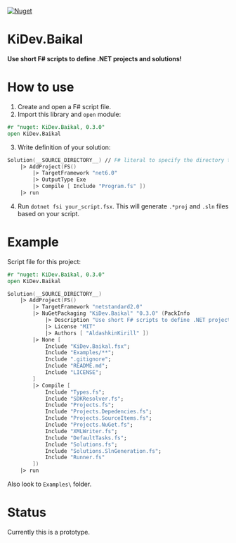 [![Nuget](https://img.shields.io/nuget/v/kidev.baikal?style=plastic)](https://www.nuget.org/packages/KiDev.Baikal)
# KiDev.Baikal
**Use short F# scripts to define .NET projects and solutions!**

# How to use
1) Create and open a F# script file.
2) Import this library and `open` module:
```fs
#r "nuget: KiDev.Baikal, 0.3.0"
open KiDev.Baikal
```
3) Write definition of your solution:
```fs
Solution(__SOURCE_DIRECTORY__) // F# literal to specify the directory that contains this script
    |> AddProject(FS()
        |> TargetFramework "net6.0"
        |> OutputType Exe
        |> Compile [ Include "Program.fs" ])
    |> run
```
4) Run `dotnet fsi your_script.fsx`. This will generate `.*proj` and `.sln` files based on your script.

# Example
Script file for this project:
```fs
#r "nuget: KiDev.Baikal, 0.3.0"
open KiDev.Baikal

Solution(__SOURCE_DIRECTORY__)
    |> AddProject(FS()
        |> TargetFramework "netstandard2.0"
        |> NuGetPackaging "KiDev.Baikal" "0.3.0" (PackInfo
            |> Description "Use short F# scripts to define .NET projects and solutions!"
            |> License "MIT"
            |> Authors [ "AldashkinKirill" ])
        |> None [
            Include "KiDev.Baikal.fsx";
            Include "Examples/**";
            Include ".gitignore";
            Include "README.md";
            Include "LICENSE";
        ]
        |> Compile [
            Include "Types.fs";
            Include "SDKResolver.fs";
            Include "Projects.fs";
            Include "Projects.Depedencies.fs";
            Include "Projects.SourceItems.fs";
            Include "Projects.NuGet.fs";
            Include "XMLWriter.fs";
            Include "DefaultTasks.fs";
            Include "Solutions.fs";
            Include "Solutions.SlnGeneration.fs";
            Include "Runner.fs"
        ])
    |> run
```
Also look to `Examples\` folder.

# Status
Currently this is a prototype.
